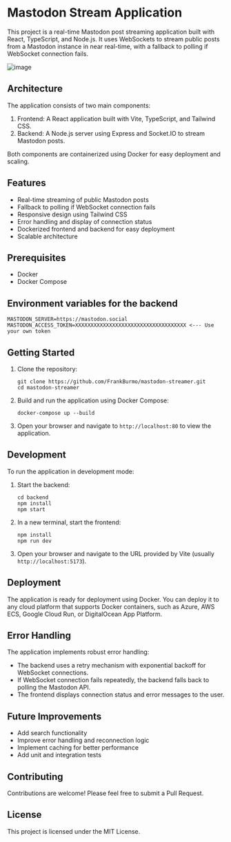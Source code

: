 # Mastodon Stream Application

This project is a real-time Mastodon post streaming application built with React, TypeScript, and Node.js. It uses WebSockets to stream public posts from a Mastodon instance in near real-time, with a fallback to polling if WebSocket connection fails.

![image](https://github.com/user-attachments/assets/b1162631-bf7c-4c6d-81a7-a47ad8923e3e)


## Architecture

The application consists of two main components:

1. Frontend: A React application built with Vite, TypeScript, and Tailwind CSS.
2. Backend: A Node.js server using Express and Socket.IO to stream Mastodon posts.

Both components are containerized using Docker for easy deployment and scaling.

## Features

- Real-time streaming of public Mastodon posts
- Fallback to polling if WebSocket connection fails
- Responsive design using Tailwind CSS
- Error handling and display of connection status
- Dockerized frontend and backend for easy deployment
- Scalable architecture

## Prerequisites

- Docker
- Docker Compose

## Environment variables for the backend

```
MASTODON_SERVER=https://mastodon.social
MASTODON_ACCESS_TOKEN=XXXXXXXXXXXXXXXXXXXXXXXXXXXXXXXXXXXX <--- Use your own token
```

## Getting Started

1. Clone the repository:
   ```
   git clone https://github.com/FrankBurmo/mastodon-streamer.git
   cd mastodon-streamer
   ```

2. Build and run the application using Docker Compose:
   ```
   docker-compose up --build
   ```

3. Open your browser and navigate to `http://localhost:80` to view the application.

## Development

To run the application in development mode:

1. Start the backend:
   ```
   cd backend
   npm install
   npm start
   ```

2. In a new terminal, start the frontend:
   ```
   npm install
   npm run dev
   ```

3. Open your browser and navigate to the URL provided by Vite (usually `http://localhost:5173`).

## Deployment

The application is ready for deployment using Docker. You can deploy it to any cloud platform that supports Docker containers, such as Azure, AWS ECS, Google Cloud Run, or DigitalOcean App Platform.

## Error Handling

The application implements robust error handling:

- The backend uses a retry mechanism with exponential backoff for WebSocket connections.
- If WebSocket connection fails repeatedly, the backend falls back to polling the Mastodon API.
- The frontend displays connection status and error messages to the user.

## Future Improvements

- Add search functionality
- Improve error handling and reconnection logic
- Implement caching for better performance
- Add unit and integration tests

## Contributing

Contributions are welcome! Please feel free to submit a Pull Request.

## License

This project is licensed under the MIT License.
